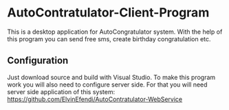 AutoContratulator-Client-Program
================================

This is a desktop application for AutoCongratulator system. With the help of this program you can send free sms, create birthday congratulation etc.

Configuration
-------------
Just download source and build with Visual Studio. To make this program work you will also need to configure server side.
For that you will need server side application of this system: https://github.com/ElvinEfendi/AutoContratulator-WebService